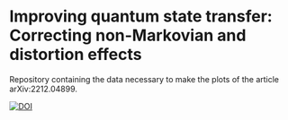 # Improving quantum state transfer: Correcting non-Markovian and distortion effects

Repository containing the data necessary to make the plots of the article arXiv:2212.04899.

[![DOI](https://zenodo.org/badge/673264749.svg)](https://zenodo.org/badge/latestdoi/673264749)

